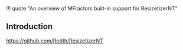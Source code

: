 !!! quote "An overview of MFractors built-in support for ResizetizerNT"

## Introduction

https://github.com/Redth/ResizetizerNT
